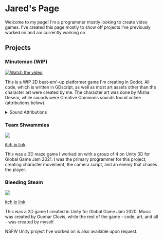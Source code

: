 # Jared's Page
Welcome to my page! I'm a programmer mostly looking to create video games. I've created this page mostly to show off projects I've previously worked on and am currently working on.

<h2>Projects</h2>
<h3>Minuteman (WIP)</h3>

[![Watch the video](https://github.com/user-attachments/assets/847f8504-b27f-4f91-8864-011e06c2760d)](https://github.com/user-attachments/assets/847f8504-b27f-4f91-8864-011e06c2760d)

This is a WIP 2D beat-em'-up platformer game I'm creating in Godot. All code, which is written in GDscript, as well as most art assets other than the character art were created by me. The character art was done by Misha Desear, while sounds were Creative Commons sounds found online (attributions below).
<details>
<summary>Sound Attributions</summary>

Footsteps on Stone - Variations by SecureSubset -- https://freesound.org/s/784301/ -- License: Creative Commons 0

Kung Fu punch 1 by peridactyloptrix -- https://freesound.org/s/209392/ -- License: Creative Commons 0

Woosh 4 by mateusboga -- https://freesound.org/s/614087/ -- License: Creative Commons 0

Swoosh.ogg by WizardOZ -- https://freesound.org/s/419341/ -- License: Creative Commons 0

ticking of the clock 01.wav by blukotek -- https://freesound.org/s/412751/ -- License: Creative Commons 0

Magic Whoosh by DustyWind -- https://freesound.org/s/715784/ -- License: Creative Commons 0

Beep Sound by Entershift -- https://freesound.org/s/704134/ -- License: Creative Commons 0
</details>

<h3>Team Shwammies</h3>
<img src="https://img.itch.zone/aW1nLzUxMDc3NTYucG5n/315x250%23c/i3%2Bs%2F%2F.png">

<a href="https://pychatasm.itch.io/teamshwammies">itch.io link</a>

This was a 3D maze game I worked on with a group of 4 on Unity 3D for Global Game Jam 2021. I was the primary programmer for this project, creating character movement, the camera script, and an enemy that chases the player.

<h3>Bleeding Steam</h3>
<img src="https://img.itch.zone/aW1nLzI5NDY5NzUucG5n/347x500/CBLZHB.png">

<a href="https://bigcheecho.itch.io/bleeding-steam">itch.io link</a>

This was a 2D game I created in Unity for Global Game Jam 2020. Music was created by Gunnar Clovis, while the rest of the game - code, art, and all - was created by myself.

NSFW Unity project I've worked on is also available upon request.
